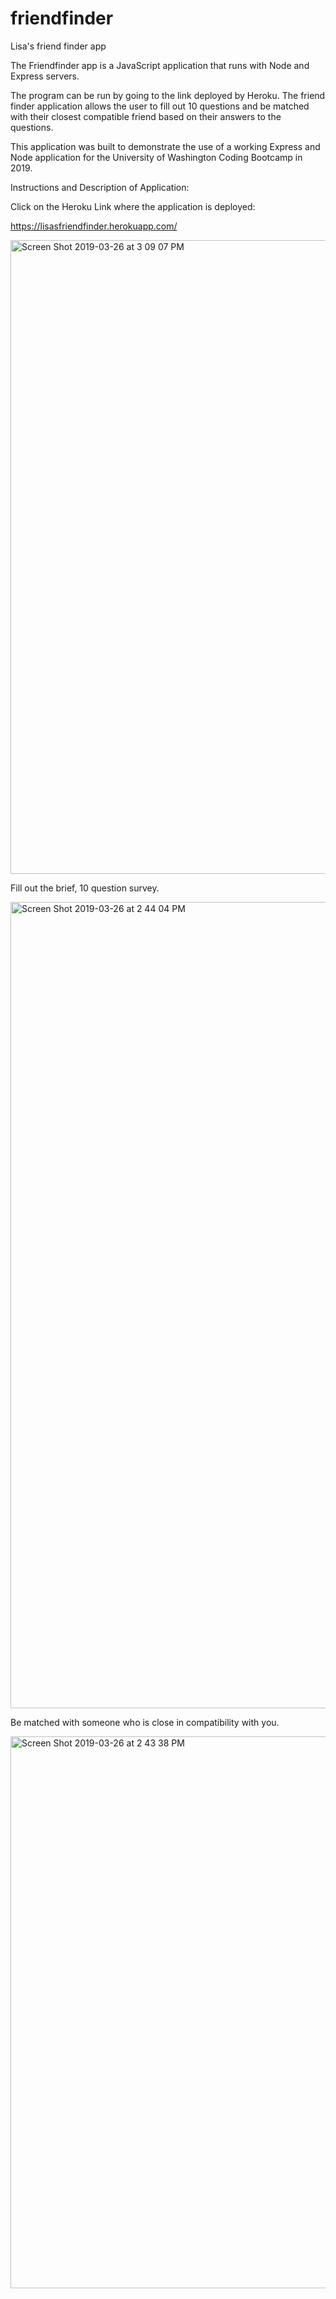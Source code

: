 # friendfinder

Lisa's friend finder app

The Friendfinder app is a JavaScript application that runs with Node and Express servers. 

The program can be run by going to the link deployed by Heroku. The friend finder application allows the user to fill out 10 questions and be matched with their closest compatible friend based on their answers to the questions. 

This application was built to demonstrate the use of a working Express and Node application for the University of Washington Coding Bootcamp in 2019.

Instructions and Description of Application:

Click on the Heroku Link where the application is deployed: 

https://lisasfriendfinder.herokuapp.com/

<img width="1014" alt="Screen Shot 2019-03-26 at 3 09 07 PM" src="https://user-images.githubusercontent.com/25098781/55036891-38be3d80-4fd9-11e9-8ad9-254930611961.png">

Fill out the brief, 10 question survey. 

<img width="1290" alt="Screen Shot 2019-03-26 at 2 44 04 PM" src="https://user-images.githubusercontent.com/25098781/55036838-0f9dad00-4fd9-11e9-990f-bb6f7a78cf22.png">

Be matched with someone who is close in compatibility with you. 

<img width="883" alt="Screen Shot 2019-03-26 at 2 43 38 PM" src="https://user-images.githubusercontent.com/25098781/55036926-525f8500-4fd9-11e9-97f4-628d4aea9e34.png">
